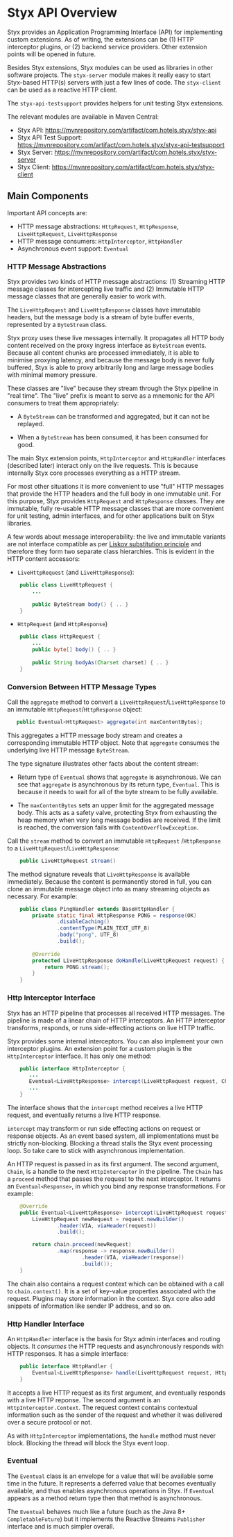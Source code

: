 
# Styx API Overview

Styx provides an Application Programming Interface (API) for implementing custom extensions.
As of writing, the extensions can be (1) HTTP interceptor plugins, or (2) backend service 
providers. Other extension points will be opened in future.

Besides Styx extensions, Styx modules can be used as libraries in other software projects. 
The `styx-server` module makes it really easy to start Styx-based HTTP(s) servers with just a 
few lines of code. The `styx-client` can be used as a reactive HTTP client.

The `styx-api-testsupport` provides helpers for unit testing Styx extensions. 

The relevant modules are available in Maven Central:

  * Styx API: https://mvnrepository.com/artifact/com.hotels.styx/styx-api
  * Styx API Test Support: https://mvnrepository.com/artifact/com.hotels.styx/styx-api-testsupport
  * Styx Server: https://mvnrepository.com/artifact/com.hotels.styx/styx-server
  * Styx Client: https://mvnrepository.com/artifact/com.hotels.styx/styx-client
  
## Main Components

Important API concepts are:

   * HTTP message abstractions: `HttpRequest`, `HttpResponse`, `LiveHttpRequest`, `LiveHttpResponse`
   * HTTP message consumers: `HttpInterceptor`, `HttpHandler`
   * Asynchronous event support: `Eventual`
   
### HTTP Message Abstractions

Styx provides two kinds of HTTP message abstractions: (1) Streaming HTTP message classes for 
intercepting live traffic and (2) Immutable HTTP message classes that are generally easier 
to work with.

The `LiveHttpRequest` and `LiveHttpResponse` classes have immutable headers, but the message
body is a stream of byte buffer events, represented by a `ByteStream` class. 

Styx proxy uses these live messages internally. It propagates all HTTP body content received 
on the proxy ingress interface as `ByteStream` events. Because all content chunks are processed
immediately, it is able to minimise proxying latency, and because the message body 
is never fully buffered, Styx is able to proxy arbitrarily long and large message bodies
with minimal memory pressure. 
 
These classes are "live" because they stream through the Styx pipeline in "real time". The "live" 
prefix is meant to serve as a mnemonic for the API consumers to treat them appropriately:
  
  * A `ByteStream` can be transformed and aggregated, but it can not be replayed. 

  * When a `ByteStream` has been consumed, it has been consumed for good. 

The main Styx extension points, `HttpInterceptor` and `HttpHandler` interfaces 
(described later) interact only on the live requests. This is because internally Styx
core processes everything as a HTTP stream. 

For most other situations it is more convenient to use "full" HTTP messages
that provide the HTTP headers and the full body in one immutable unit.
For this purpose, Styx provides `HttpRequest` and `HttpResponse` classes. They are immutable, 
fully re-usable HTTP message classes that are more convenient for unit testing, admin interfaces,
and for other applications built on Styx libraries.

A few words about message interoperability: the live and immutable variants are not 
interface compatible as per
[Liskov substitution principle](https://en.wikipedia.org/wiki/Liskov_substitution_principle) 
and therefore they form two separate class hierarchies. This is evident in the
HTTP content accessors:

* `LiveHttpRequest` (and `LiveHttpResponse`): 

```java
    public class LiveHttpRequest { 
        ...
        
        public ByteStream body() { .. }
    }
```

* `HttpRequest` (and `HttpResponse`)
   
```java
    public class HttpRequest { 
        ...       
        public byte[] body() { .. }
        
        public String bodyAs(Charset charset) { .. }        
    }
```

### Conversion Between HTTP Message Types 

Call the `aggregate` method to convert a `LiveHttpRequest`/`LiveHttpResponse`
to an immutable `HttpRequest`/`HttpResponse` object: 

```java
   public Eventual<HttpRequest> aggregate(int maxContentBytes);
```

This aggregates a HTTP message body stream and creates a corresponding immutable 
HTTP object. Note that `aggregate` consumes the underlying live HTTP message `ByteStream`.

The type signature illustrates other facts about the content stream:

* Return type of `Eventual` shows that `aggregate` is asynchronous. 
  We can see that `aggregate` is asynchronous by its return type, `Eventual`. 
  This is because it needs to wait for all of the byte stream to be fully available.

* The `maxContentBytes` sets an upper limit for the aggregated message 
  body. This acts as a safety valve, protecting Styx from exhausting the heap memory
  when very long message bodies are received. 
  If the limit is reached, the conversion fails with `ContentOverflowException`. 

Call the `stream` method to convert an immutable `HttpRequest` 
/`HttpResponse` to a `LiveHttpRequest`/`LiveHttpResponse`:
 
```java
    public LiveHttpRequest stream()
``` 

The method signature reveals that `LiveHttpResponse` is available immediately.
Because the content is permanently stored in full, you can clone an immutable
message object into as many streaming objects as necessary. For example:

```java
    public class PingHandler extends BaseHttpHandler {
        private static final HttpResponse PONG = response(OK)
                .disableCaching()
                .contentType(PLAIN_TEXT_UTF_8)
                .body("pong", UTF_8)
                .build();
        
        @Override
        protected LiveHttpResponse doHandle(LiveHttpRequest request) {
            return PONG.stream();
        }
    }   
```
 
### Http Interceptor Interface

Styx has an HTTP pipeline that processes all received HTTP messages.
The pipeline is made of a linear chain of HTTP interceptors. An HTTP interceptor 
transforms, responds, or runs side-effecting actions on live HTTP traffic.
  
Styx provides some internal interceptors. You can also implement your own
interceptor plugins. An extension point for a 
custom plugin is the `HttpInterceptor` interface. It has only one method:

```java
    public interface HttpInterceptor {
       ...
       Eventual<LiveHttpResponse> intercept(LiveHttpRequest request, Chain chain);
       ...
    }
```

The interface shows that the `intercept` method receives a live HTTP request, 
and eventually returns a live HTTP response. 

`intercept` may transform or run side effecting actions on request or response objects. 
As an event based system, all implementations must be strictly non-blocking. 
Blocking a thread stalls the Styx event processing loop. So take care to 
stick with asynchronous implementation.

An HTTP request is passed in as its first argument. The second argument, `Chain`, is
a handle to the next `HttpInterceptor` in the pipeline. The `Chain` has a `proceed` method
that passes the request to the next interceptor. It returns an `Eventual<Response>`, in 
which you bind any response transformations. For example:

```java
    @Override
    public Eventual<LiveHttpResponse> intercept(LiveHttpRequest request, Chain chain) {
        LiveHttpRequest newRequest = request.newBuilder()
                .header(VIA, viaHeader(request))
                .build();

        return chain.proceed(newRequest)
                .map(response -> response.newBuilder()
                        .header(VIA, viaHeader(response))
                        .build());
    }
```

The chain also contains a request context which can be obtained with a 
call to `chain.context()`. It is a set of key-value properties associated 
with the request. Plugins may store information in the context.
Styx core also add snippets of information like sender IP address, and so on. 

### Http Handler Interface

An `HttpHandler` interface is the basis for Styx admin interfaces and routing objects. 
It *consumes* the HTTP requests and asynchronously responds with HTTP responses. 
It has a simple interface:

```java
    public interface HttpHandler {
        Eventual<LiveHttpResponse> handle(LiveHttpRequest request, HttpInterceptor.Context context);
    }
```

It accepts a live HTTP request as its first argument, and eventually responds with a live HTTP reponse. 
The second argument is an `HttpInterceptor.Context`. The request context contains contextual
information such as the sender of the request and whether it was delivered over a secure protocol or not.

As with `HttpInterceptor` implementations, the `handle` method must never block. Blocking the
thread will block the Styx event loop.  


### Eventual

The `Eventual` class is an envelope for a value that will be available some time in the future.
It represents a deferred value that becomes eventually available, and thus enables 
asynchronous operations in Styx. If `Eventual` appears as a method return type then that
method is asynchronous. 

The `Eventual` behaves much like a future (such as the Java 8+ `CompletableFuture`) but it
implements the Reactive Streams `Publisher` interface and is much simpler overall. 
